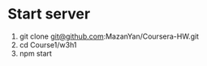 # Start server
1. git clone git@github.com:MazanYan/Coursera-HW.git
2. cd Course1/w3h1
3. npm start
